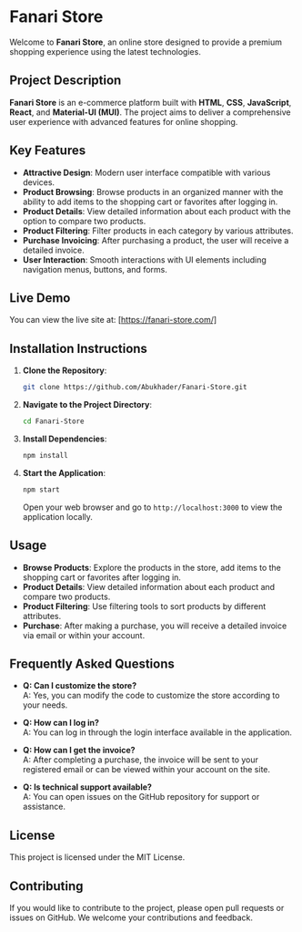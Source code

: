 # Fanari Store

Welcome to **Fanari Store**, an online store designed to provide a premium shopping experience using the latest technologies.

## Project Description

**Fanari Store** is an e-commerce platform built with **HTML**, **CSS**, **JavaScript**, **React**, and **Material-UI (MUI)**. The project aims to deliver a comprehensive user experience with advanced features for online shopping.

## Key Features

- **Attractive Design**: Modern user interface compatible with various devices.
- **Product Browsing**: Browse products in an organized manner with the ability to add items to the shopping cart or favorites after logging in.
- **Product Details**: View detailed information about each product with the option to compare two products.
- **Product Filtering**: Filter products in each category by various attributes.
- **Purchase Invoicing**: After purchasing a product, the user will receive a detailed invoice.
- **User Interaction**: Smooth interactions with UI elements including navigation menus, buttons, and forms.

## Live Demo

You can view the live site at: [https://fanari-store.com/]

## Installation Instructions

1. **Clone the Repository**:

    ```bash
    git clone https://github.com/Abukhader/Fanari-Store.git
    ```

2. **Navigate to the Project Directory**:

    ```bash
    cd Fanari-Store
    ```

3. **Install Dependencies**:

    ```bash
    npm install
    ```

4. **Start the Application**:

    ```bash
    npm start
    ```

    Open your web browser and go to `http://localhost:3000` to view the application locally.

## Usage

- **Browse Products**: Explore the products in the store, add items to the shopping cart or favorites after logging in.
- **Product Details**: View detailed information about each product and compare two products.
- **Product Filtering**: Use filtering tools to sort products by different attributes.
- **Purchase**: After making a purchase, you will receive a detailed invoice via email or within your account.

## Frequently Asked Questions

- **Q: Can I customize the store?**  
  A: Yes, you can modify the code to customize the store according to your needs.

- **Q: How can I log in?**  
  A: You can log in through the login interface available in the application.

- **Q: How can I get the invoice?**  
  A: After completing a purchase, the invoice will be sent to your registered email or can be viewed within your account on the site.

- **Q: Is technical support available?**  
  A: You can open issues on the GitHub repository for support or assistance.

## License

This project is licensed under the MIT License.

## Contributing

If you would like to contribute to the project, please open pull requests or issues on GitHub. We welcome your contributions and feedback.
